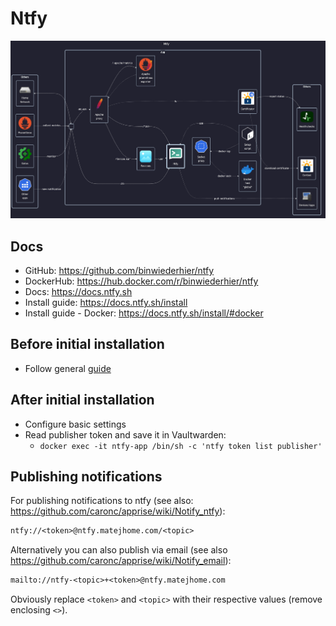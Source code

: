 # Ntfy

![diagram](../../docs/diagrams/out/apps/ntfy.png)

## Docs

- GitHub: <https://github.com/binwiederhier/ntfy>
- DockerHub: <https://hub.docker.com/r/binwiederhier/ntfy>
- Docs: <https://docs.ntfy.sh>
- Install guide: <https://docs.ntfy.sh/install>
- Install guide - Docker: <https://docs.ntfy.sh/install/#docker>

## Before initial installation

- Follow general [guide](../../docs/Checklist%20for%20new%20docker-apps.md)

## After initial installation

- Configure basic settings
- Read publisher token and save it in Vaultwarden:
    - `docker exec -it ntfy-app /bin/sh -c 'ntfy token list publisher'`

## Publishing notifications

For publishing notifications to ntfy (see also: <https://github.com/caronc/apprise/wiki/Notify_ntfy>):

```txt
ntfy://<token>@ntfy.matejhome.com/<topic>
```

Alternatively you can also publish via email (see also <https://github.com/caronc/apprise/wiki/Notify_email>):

```txt
mailto://ntfy-<topic>+<token>@ntfy.matejhome.com
```

Obviously replace `<token>` and `<topic>` with their respective values (remove enclosing `<>`).
